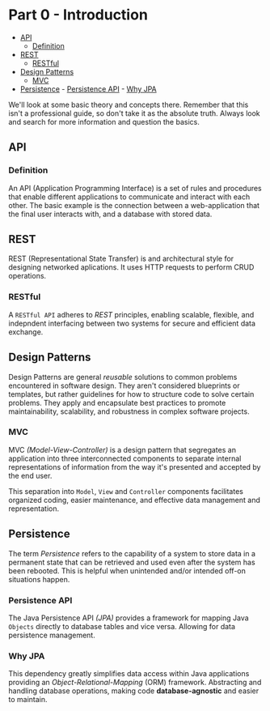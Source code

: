 # Part 0 - Introduction

<!--toc:start-->

- [API](#api)
  - [Definition](#definition)
- [REST](#rest)
  - [RESTful](#restful)
- [Design Patterns](#design-patterns)
  - [MVC](#mvc)
- [Persistence](#persistence) - [Persistence API](#persistence-api) - [Why JPA](#why-jpa)

<!--toc:end-->

We'll look at some basic theory and concepts there. Remember that this isn't a professional guide, so don't take it as the absolute truth. Always look and search for more information and question the basics.

## API

### Definition

An API (Application Programming Interface) is a set of rules and procedures that enable different applications to communicate and interact with each other.
The basic example is the connection between a web-application that the final user interacts with, and a database with stored data.

## REST

REST (Representational State Transfer) is and architectural style for designing networked aplications. It uses HTTP requests to perform CRUD operations.

### RESTful

A `RESTful API` adheres to _REST_ principles, enabling scalable, flexible, and indepndent interfacing between two systems for secure and efficient data exchange.

## Design Patterns

Design Patterns are general _reusable_ solutions to common problems encountered in software design. They aren't considered blueprints or templates, but rather guidelines for how to structure code to solve certain problems. They apply and encapsulate best practices to promote maintainability, scalability, and robustness in complex software projects.

### MVC

MVC _(Model-View-Controller)_ is a design pattern that segregates an application into three interconnected components to separate internal representations of information from the way it's presented and accepted by the end user.

This separation into `Model`, `View` and `Controller` components facilitates organized coding, easier maintenance, and effective data management and representation.

## Persistence

The term _Persistence_ refers to the capability of a system to store data in a permanent state that can be retrieved and used even after the system has been rebooted.
This is helpful when unintended and/or intended off-on situations happen.

### Persistence API

The Java Persistence API _(JPA)_ provides a framework for mapping Java `Objects` directly to database tables and vice versa. Allowing for data persistence management.

### Why JPA

This dependency greatly simplifies data access within Java applications providing an _Object-Relational-Mapping_ (ORM) framework. Abstracting and handling database operations, making code **database-agnostic** and easier to maintain.
